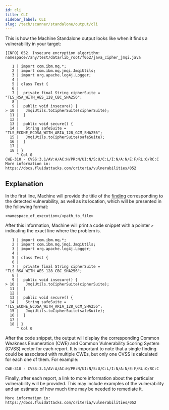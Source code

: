 ```yaml
---
id: cli
title: CLI
sidebar_label: CLI
slug: /tech/scanner/standalone/output/cli
---
```


This is how the Machine Standalone output looks like
when it finds a vulnerability in your target:

```markup
[INFO] 052. Insecure encryption algorithm: namespace//any/test/data/lib_root/f052/java_cipher_jmqi.java

   1 | import com.ibm.mq.*;
   2 | import com.ibm.mq.jmqi.JmqiUtils;
   3 | import org.apache.log4j.Logger;
   4 |
   5 | class Test {
   6 |
   7 |  private final String cipherSuite = "TLS_RSA_WITH_AES_128_CBC_SHA256";
   8 |
   9 |  public void insecure() {
> 10 |   JmqiUtils.toCipherSuite(cipherSuite);
  11 |  }
  12 |
  13 |  public void secure() {
  14 |   String safeSuite = "TLS_ECDHE_ECDSA_WITH_ARIA_128_GCM_SHA256";
  15 |   JmqiUtils.toCipherSuite(safeSuite);
  16 |  }
  17 |
  18 | }
     ^ Col 0
CWE-310 - CVSS:3.1/AV:A/AC:H/PR:N/UI:N/S:U/C:L/I:N/A:N/E:F/RL:O/RC:C
More information in: https://docs.fluidattacks.com/criteria/vulnerabilities/052
```

## Explanation

In the first line,
Machine will provide the title of
the [finding](/criteria/vulnerabilities) corresponding to
the detected vulnerability,
as well as its location,
which will be presented in the following format:

```markup
<namespace_of_execution>/<path_to_file>
```

After this information,
Machine will print a code snippet with a pointer `>`
indicating the exact line where the problem is.

```markup
   1 | import com.ibm.mq.*;
   2 | import com.ibm.mq.jmqi.JmqiUtils;
   3 | import org.apache.log4j.Logger;
   4 |
   5 | class Test {
   6 |
   7 |  private final String cipherSuite = "TLS_RSA_WITH_AES_128_CBC_SHA256";
   8 |
   9 |  public void insecure() {
> 10 |   JmqiUtils.toCipherSuite(cipherSuite);
  11 |  }
  12 |
  13 |  public void secure() {
  14 |   String safeSuite = "TLS_ECDHE_ECDSA_WITH_ARIA_128_GCM_SHA256";
  15 |   JmqiUtils.toCipherSuite(safeSuite);
  16 |  }
  17 |
  18 | }
     ^ Col 0
```

After the code snippet,
the output will display
the corresponding Common Weakness Enumeration (CWE)
and Common Vulnerability Scoring System (CVSS) vector for each report.
It is important to note
that a single finding could be associated
with multiple CWEs,
but only one CVSS is calculated for each one of them.
For example:

```markup
CWE-310 - CVSS:3.1/AV:A/AC:H/PR:N/UI:N/S:U/C:L/I:N/A:N/E:F/RL:O/RC:C
```

Finally,
after each report,
a link to more information about
the particular vulnerability will be provided.
This may include examples of the vulnerability
and an estimate of how much time may be needed to remediate it.

```markup
More information in: https://docs.fluidattacks.com/criteria/vulnerabilities/052
```

